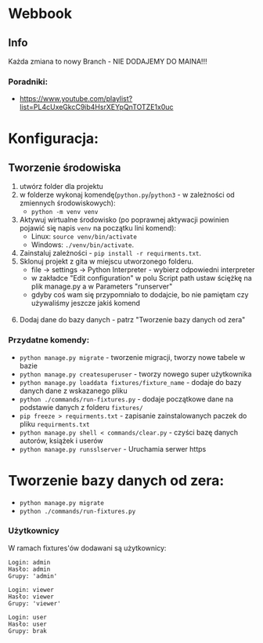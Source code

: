 # Webbook

## Info
Każda zmiana to nowy Branch - NIE DODAJEMY DO MAINA!!!

### Poradniki:
- https://www.youtube.com/playlist?list=PL4cUxeGkcC9ib4HsrXEYpQnTOTZE1x0uc

# Konfiguracja:

## Tworzenie środowiska
1. utwórz folder dla projektu
2. w folderze wykonaj komendę(`python.py`/`python3` - w zależności od zmiennych środowiskowych):
   - `python -m venv venv`
3. Aktywuj wirtualne środowisko (po poprawnej aktywacji powinien pojawić się napis `venv` na początku lini komend):
   - Linux: `source venv/bin/activate` 
   - Windows: `./venv/bin/activate`.
4. Zainstaluj zależności - `pip install -r requirments.txt`.
5. Sklonuj projekt z gita w miejscu utworzonego folderu.
   - file -> settings -> Python Interpreter - wybierz odpowiedni interpreter
   - w zakładce "Edit configuration" w polu Script path ustaw ściężkę na plik manage.py a w Parameters "runserver" <br>
   - gdyby coś wam się przypomniało to dodajcie, bo nie pamiętam czy używaliśmy jeszcze jakiś komend <br><br>
6. Dodaj dane do bazy danych - patrz "Tworzenie bazy danych od zera"

### Przydatne komendy:
- `python manage.py migrate` - tworzenie migracji, tworzy nowe tabele w bazie
- `python manage.py createsuperuser` - tworzy nowego super użytkownika
- `python manage.py loaddata fixtures/fixture_name` - dodaje do bazy danych dane z wskazanego pliku
- `python ./commands/run-fixtures.py` - dodaje początkowe dane na podstawie danych z folderu `fixtures/`
- `pip freeze > requirments.txt` - zapisanie zainstalowanych paczek do pliku `requirments.txt` 
- `python manage.py shell < commands/clear.py` - czyści bazę danych autorów, książek i userów
-  `python manage.py runsslserver` - Uruchamia serwer https

# Tworzenie bazy danych od zera:
- `python manage.py migrate`
- `python ./commands/run-fixtures.py`

### Użytkownicy
W ramach fixtures'ów dodawani są użytkownicy:

```
Login: admin
Hasło: admin
Grupy: 'admin'
```

```
Login: viewer
Hasło: viewer
Grupy: 'viewer'
```

```
Login: user
Hasło: user
Grupy: brak
```

